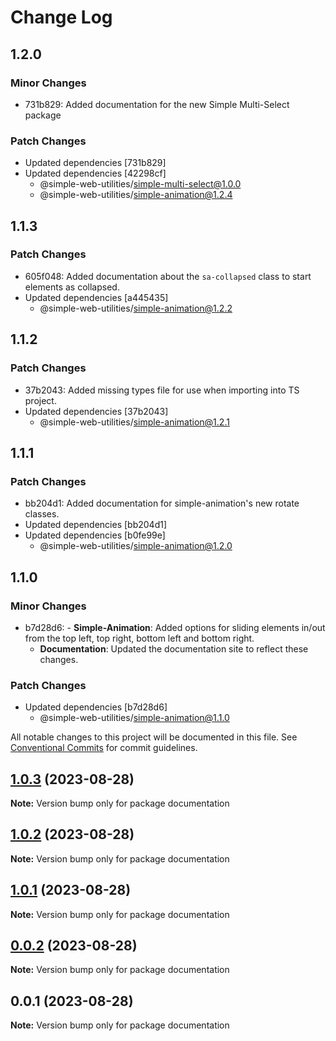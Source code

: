 # Change Log

## 1.2.0

### Minor Changes

-   731b829: Added documentation for the new Simple Multi-Select package

### Patch Changes

-   Updated dependencies [731b829]
-   Updated dependencies [42298cf]
    -   @simple-web-utilities/simple-multi-select@1.0.0
    -   @simple-web-utilities/simple-animation@1.2.4

## 1.1.3

### Patch Changes

-   605f048: Added documentation about the `sa-collapsed` class to start elements as collapsed.
-   Updated dependencies [a445435]
    -   @simple-web-utilities/simple-animation@1.2.2

## 1.1.2

### Patch Changes

-   37b2043: Added missing types file for use when importing into TS project.
-   Updated dependencies [37b2043]
    -   @simple-web-utilities/simple-animation@1.2.1

## 1.1.1

### Patch Changes

-   bb204d1: Added documentation for simple-animation's new rotate classes.
-   Updated dependencies [bb204d1]
-   Updated dependencies [b0fe99e]
    -   @simple-web-utilities/simple-animation@1.2.0

## 1.1.0

### Minor Changes

-   b7d28d6: - **Simple-Animation**: Added options for sliding elements in/out from the top left, top right, bottom left and bottom right.
    -   **Documentation**: Updated the documentation site to reflect these changes.

### Patch Changes

-   Updated dependencies [b7d28d6]
    -   @simple-web-utilities/simple-animation@1.1.0

All notable changes to this project will be documented in this file.
See [Conventional Commits](https://conventionalcommits.org) for commit guidelines.

## [1.0.3](https://github.com/vigoren/simple-web-utilities/compare/documentation@1.0.2...documentation@1.0.3) (2023-08-28)

**Note:** Version bump only for package documentation

## [1.0.2](https://github.com/vigoren/simple-web-utilities/compare/documentation@1.0.1...documentation@1.0.2) (2023-08-28)

**Note:** Version bump only for package documentation

## [1.0.1](https://github.com/vigoren/simple-web-utilities/compare/documentation@1.0.0...documentation@1.0.1) (2023-08-28)

**Note:** Version bump only for package documentation

## [0.0.2](https://github.com/vigoren/simple-web-utilities/compare/documentation@0.0.1...documentation@0.0.2) (2023-08-28)

**Note:** Version bump only for package documentation

## 0.0.1 (2023-08-28)

**Note:** Version bump only for package documentation
